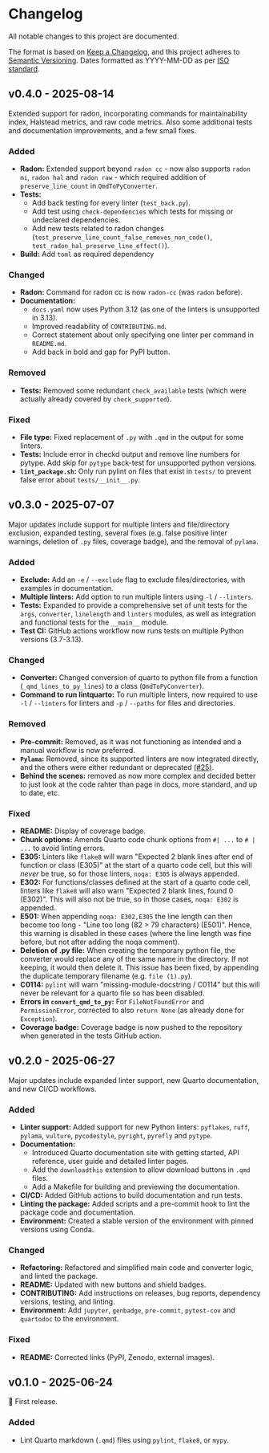 # Changelog

All notable changes to this project are documented.

The format is based on [Keep a Changelog](https://keepachangelog.com/en/1.1.0/),
and this project adheres to [Semantic Versioning](https://semver.org/spec/v2.0.0.html). Dates formatted as YYYY-MM-DD as per [ISO standard](https://www.iso.org/iso-8601-date-and-time-format.html).

## v0.4.0 - 2025-08-14

Extended support for radon, incorporating commands for maintainability index, Halstead metrics, and raw code metrics. Also some additional tests and documentation improvements, and a few small fixes.

### Added

* **Radon:** Extended support beyond `radon cc` - now also supports `radon mi`, `radon hal` and `radon raw` - which required addition of `preserve_line_count` in `QmdToPyConverter`.
* **Tests:**
    * Add back testing for every linter (`test_back.py`).
    * Add test using `check-dependencies` which tests for missing or undeclared dependencies.
    * Add new tests related to radon changes (`test_preserve_line_count_false_removes_non_code()`, `test_radon_hal_preserve_line_effect()`).
* **Build:** Add `toml` as required dependency

### Changed

* **Radon:** Command for radon cc is now `radon-cc` (was `radon` before).
* **Documentation:**
    * `docs.yaml` now uses Python 3.12 (as one of the linters is unsupported in 3.13).
    * Improved readability of `CONTRIBUTING.md`.
    * Correct statement about only specifying one linter per command in `README.md`.
    * Add back in bold and gap for PyPI button.

### Removed

* **Tests:** Removed some redundant `check_available` tests (which were actually already covered by `check_supported`).

### Fixed

* **File type:** Fixed replacement of `.py` with `.qmd` in the output for some linters.
* **Tests:** Include error in checkd output and remove line numbers for pytype. Add skip for `pytype` back-test for unsupported python versions.
* **`lint_package.sh`:** Only run pylint on files that exist in `tests/` to prevent false error about `tests/__init__.py`.

## v0.3.0 - 2025-07-07

Major updates include support for multiple linters and file/directory exclusion, expanded testing, several fixes (e.g. false positive linter warnings, deletion of `.py` files, coverage badge), and the removal of `pylama`.

### Added

* **Exclude:** Add an `-e` / `--exclude` flag to exclude files/directories, with examples in documentation.
* **Multiple linters:** Add option to run multiple linters using `-l` / `--linters`.
* **Tests:** Expanded to provide a comprehensive set of unit tests for the `args`, `converter`, `linelength` and `linters` modules, as well as integration and functional tests for the `__main__` module.
* **Test CI:** GitHub actions workflow now runs tests on multiple Python versions (3.7-3.13).

### Changed

* **Converter:** Changed conversion of quarto to python file from a function (`_qmd_lines_to_py_lines`) to a class (`QmdToPyConverter`).
* **Command to run lintquarto:** To run multiple linters, now required to use `-l` / `--linters` for linters and `-p` / `--paths` for files and directories.

### Removed

* **Pre-commit:** Removed, as it was not functioning as intended and a manual workflow is now preferred.
* **`Pylama`:** Removed, since its supported linters are now integrated directly, and the others were either redundant or deprecated [(#25)](https://github.com/lintquarto/lintquarto/issues/25).
* **Behind the scenes:** removed as now more complex and decided better to just look at the code rahter than page in docs, more standard, and up to date, etc.

### Fixed

* **README:** Display of coverage badge.
* **Chunk options:** Amends Quarto code chunk options from `#| ...` to `# | ...` to avoid linting errors.
* **E305:** Linters like `flake8` will warn "Expected 2 blank lines after end of function or class (E305)" at the start of a quarto code cell, but this will *never* be true, so for those linters, `noqa: E305` is always appended.
* **E302:** For functions/classes defined at the start of a quarto code cell, linters like `flake8` will also warn "Expected 2 blank lines, found 0 (E302)". This will also not be true, so in those cases, `noqa: E302` is appended.
* **E501:** When appending `noqa: E302,E305` the line length can then become too long - "Line too long (82 > 79 characters) (E501)". Hence, this warning is disabled in these cases (where the line length was fine before, but not after adding the noqa comment).
* **Deletion of .py file:** When creating the temporary python file, the converter would replace any of the same name in the directory. If not keeping, it would then delete it. This issue has been fixed, by appending the duplicate temporary filename (e.g. `file (1).py`).
* **C0114:** `pylint` will warn "missing-module-docstring / C0114" but this will never be relevant for a quarto file so has been disabled.
* **Errors in `convert_qmd_to_py`:** For `FileNotFoundError` and `PermissionError`, corrected to also `return None` (as already done for `Exception`).
* **Coverage badge:** Coverage badge is now pushed to the repository when generated in the tests GitHub action.

## v0.2.0 - 2025-06-27

Major updates include expanded linter support, new Quarto documentation, and new CI/CD workflows.

### Added

* **Linter support:** Added support for new Python linters: `pyflakes`, `ruff`, `pylama`, `vulture`, `pycodestyle`, `pyright`, `pyrefly` and `pytype`.
* **Documentation:**
    * Introduced Quarto documentation site with getting started, API reference, user guide and detailed linter pages.
    * Add the `downloadthis` extension to allow download buttons in `.qmd` files.
    * Add a Makefile for building and previewing the documentation.
* **CI/CD:** Added GitHub actions to build documentation and run tests.
* **Linting the package:** Added scripts and a pre-commit hook to lint the package code and documentation.
* **Environment:** Created a stable version of the environment with pinned versions using Conda.

### Changed

* **Refactoring:** Refactored and simplified main code and converter logic, and linted the package.
* **README:** Updated with new buttons and shield badges.
* **CONTRIBUTING:** Add instructions on releases, bug reports, dependency versions, testing, and linting.
* **Environment:** Add `jupyter`, `genbadge`, `pre-commit`, `pytest-cov` and `quartodoc` to the environment.

### Fixed

* **README:** Corrected links (PyPI, Zenodo, external images).

## v0.1.0 - 2025-06-24

🌱 First release.

### Added

* Lint Quarto markdown (`.qmd`) files using `pylint`, `flake8`, or `mypy`.